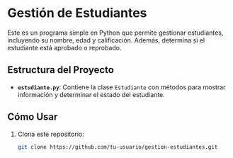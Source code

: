 # Gestión de Estudiantes

Este es un programa simple en Python que permite gestionar estudiantes, incluyendo su nombre, edad y calificación. Además, determina si el estudiante está aprobado o reprobado.

## Estructura del Proyecto

- **`estudiante.py`**: Contiene la clase `Estudiante` con métodos para mostrar información y determinar el estado del estudiante.

## Cómo Usar

1. Clona este repositorio:
   ```bash
   git clone https://github.com/tu-usuario/gestion-estudiantes.git
